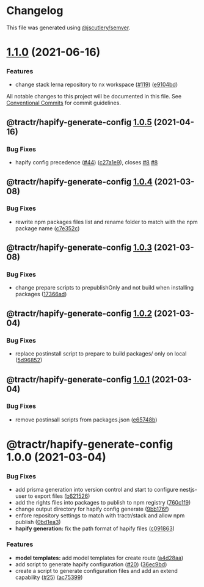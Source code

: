 # Changelog

This file was generated using
[@jscutlery/semver](https://github.com/jscutlery/semver).

# [1.1.0](https://github.com/tractr/stack/compare/hapify-generate-config-1.0.5...hapify-generate-config-1.1.0) (2021-06-16)

### Features

- change stack lerna repository to nx workspace
  ([#119](https://github.com/tractr/stack/issues/119))
  ([e9104bd](https://github.com/tractr/stack/commit/e9104bde081619c0f3752bb9d129e19d1d6bda5d))

All notable changes to this project will be documented in this file. See
[Conventional Commits](https://conventionalcommits.org) for commit guidelines.

## @tractr/hapify-generate-config [1.0.5](https://github.com/tractr/stack/compare/@tractr/hapify-generate-config@1.0.4...@tractr/hapify-generate-config@1.0.5) (2021-04-16)

### Bug Fixes

- hapify config precedence ([#44](https://github.com/tractr/stack/issues/44))
  ([c27a1e9](https://github.com/tractr/stack/commit/c27a1e98cac9bb94869051101c34f30e524e1e9a)),
  closes [#8](https://github.com/tractr/stack/issues/8)
  [#8](https://github.com/tractr/stack/issues/8)

## @tractr/hapify-generate-config [1.0.4](https://github.com/tractr/stack/compare/@tractr/hapify-generate-config@1.0.3...@tractr/hapify-generate-config@1.0.4) (2021-03-08)

### Bug Fixes

- rewrite npm packages files list and rename folder to match with the npm
  package name
  ([c7e352c](https://github.com/tractr/stack/commit/c7e352cd2406d8f76c001b670671af98e23c10f8))

## @tractr/hapify-generate-config [1.0.3](https://github.com/tractr/stack/compare/@tractr/hapify-generate-config@1.0.2...@tractr/hapify-generate-config@1.0.3) (2021-03-08)

### Bug Fixes

- change prepare scripts to prepublishOnly and not build when installing
  packages
  ([17366ad](https://github.com/tractr/stack/commit/17366ada324f19b5a853a96a01f42996a43385b8))

## @tractr/hapify-generate-config [1.0.2](https://github.com/tractr/stack/compare/@tractr/hapify-generate-config@1.0.1...@tractr/hapify-generate-config@1.0.2) (2021-03-04)

### Bug Fixes

- replace postinstall script to prepare to build packages/ only on local
  ([5d96852](https://github.com/tractr/stack/commit/5d96852f2e753c78c62248c3f9846e6e0e94c07c))

## @tractr/hapify-generate-config [1.0.1](https://github.com/tractr/stack/compare/@tractr/hapify-generate-config@1.0.0...@tractr/hapify-generate-config@1.0.1) (2021-03-04)

### Bug Fixes

- remove postinsall scripts from packages.json
  ([e65748b](https://github.com/tractr/stack/commit/e65748b26a993f0e35bbec960907fcaaa5fe6270))

# @tractr/hapify-generate-config 1.0.0 (2021-03-04)

### Bug Fixes

- add prisma generation into version control and start to configure nestjs-user
  to export files
  ([b621526](https://github.com/tractr/stack/commit/b621526e2a9c7dc5ed5f0a88c8cabffb636c17f7))
- add the rights files into packages to publish to npm registry
  ([760c1f9](https://github.com/tractr/stack/commit/760c1f98da944f39f821c7d4e30847e229bba44d))
- change output directory for hapify config generate
  ([9bb176f](https://github.com/tractr/stack/commit/9bb176f4013817e7db2dddf032d8f92fd06e717a))
- enfore repository settings to match with tractr/stack and allow npm publish
  ([0bd1ea3](https://github.com/tractr/stack/commit/0bd1ea38f5c1fc5f88e5611b214de8418bd59bdc))
- **hapify generation:** fix the path format of hapify files
  ([c091863](https://github.com/tractr/stack/commit/c0918634696ff9848cb6803b8a3ea25daf3e2e92))

### Features

- **model templates:** add model templates for create route
  ([a4d28aa](https://github.com/tractr/stack/commit/a4d28aa52badebd88186158d51ffe78d4c514dbf))
- add script to generate hapify configuration
  ([#20](https://github.com/tractr/stack/issues/20))
  ([36ec9bd](https://github.com/tractr/stack/commit/36ec9bdc73ba1ae3053db3e0c16c1e00b1e0a225))
- create a script to generate configuration files and add an extend capability
  ([#25](https://github.com/tractr/stack/issues/25))
  ([ac75399](https://github.com/tractr/stack/commit/ac75399d87c67f2698946b584408e849fdb1a2f3))
